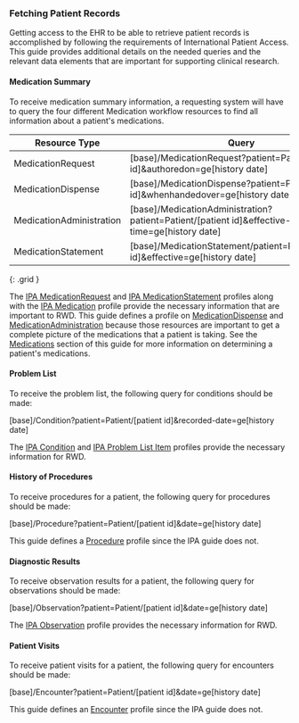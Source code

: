 ### Fetching Patient Records
Getting access to the EHR to be able to retrieve patient records is accomplished by following the requirements of International Patient Access.  This guide provides additional details on the needed queries and the relevant data elements that are important for supporting clinical research.  

#### Medication Summary
To receive medication summary information, a requesting system will have to query the four different Medication workflow resources to find all information about a patient's medications.

|**Resource Type**|**Query**|
|---|---|
|MedicationRequest|[base]/MedicationRequest?patient=Patient/[patient id]&authoredon=ge[history date]|
|MedicationDispense|[base]/MedicationDispense?patient=Patient/[patient id]&whenhandedover=ge[history date]|
|MedicationAdministration|[base]/MedicationAdministration?patient=Patient/[patient id]&effective-time=ge[history date]|
|MedicationStatement|[base]/MedicationStatement/patient=Patient/[patient id]&effective=ge[history date]|
{: .grid }

The [IPA MedicationRequest](http://hl7.org/fhir/uv/ipa/StructureDefinition/ipa-medicationrequest.html) and [IPA MedicationStatement](http://hl7.org/fhir/uv/ipa/StructureDefinition/ipa-medicationstatement.html) profiles along with the [IPA Medication](http://hl7.org/fhir/uv/ipa/StructureDefinition/ipa-medication.html) profile provide the necessary information that are important to RWD.  This guide defines a profile on [MedicationDispense](StructureDefinition-MedicationDispenseRWD.html) and [MedicationAdministration](StructureDefinition-MedicationAdministrationRWD.html) because those resources are important to get a complete picture of the medications that a patient is taking.  See the [Medications](medications.html) section of this guide for more information on determining a patient's medications.

#### Problem List

To receive the problem list, the following query for conditions should be made:

[base]/Condition?patient=Patient/[patient id]&recorded-date=ge[history date]

The [IPA Condition](http://hl7.org/fhir/uv/ipa/StructureDefinition/ipa-condition.html) and [IPA Problem List Item](http://hl7.org/fhir/uv/ipa/StructureDefinition/ipa-problem-list-item.html) profiles provide the necessary information for RWD.

#### History of Procedures

To receive procedures for a patient, the following query for procedures should be made:

[base]/Procedure?patient=Patient/[patient id]&date=ge[history date]

This guide defines a [Procedure](StructureDefinition-ProcedureRWD.html) profile since the IPA guide does not.

#### Diagnostic Results

To receive observation results for a patient, the following query for observations should be made:

[base]/Observation?patient=Patient/[patient id]&date=ge[history date]

The [IPA Observation](http://hl7.org/fhir/uv/ipa/StructureDefinition/ipa-observation.html) profile provides the necessary information for RWD.

#### Patient Visits

To receive patient visits for a patient, the following query for encounters should be made:

[base]/Encounter?patient=Patient/[patient id]&date=ge[history date]

This guide defines an [Encounter](StructureDefinition-EncounterRWD.html) profile since the IPA guide does not.
